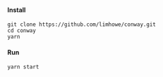 #### Install
```shell
git clone https://github.com/limhowe/conway.git
cd conway
yarn
```

#### Run
```shell
yarn start
```
